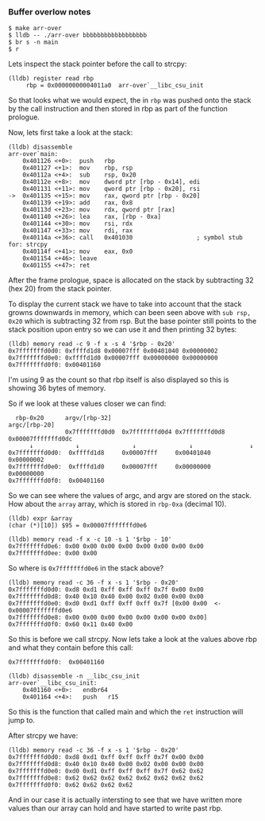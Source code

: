 ### Buffer overlow notes

```console
$ make arr-over
$ lldb -- ./arr-over bbbbbbbbbbbbbbbbbb
$ br s -n main
$ r
```
Lets inspect the stack pointer before the call to strcpy:
```console
(lldb) register read rbp
     rbp = 0x00000000004011a0  arr-over`__libc_csu_init
```
So that looks what we would expect, the in `rbp` was pushed onto the stack by
the call instruction and then stored in rbp as part of the function prologue.

Now, lets first take a look at the stack:
```console
(lldb) disassemble 
arr-over`main:
    0x401126 <+0>:  push   rbp
    0x401127 <+1>:  mov    rbp, rsp
    0x40112a <+4>:  sub    rsp, 0x20
    0x40112e <+8>:  mov    dword ptr [rbp - 0x14], edi
    0x401131 <+11>: mov    qword ptr [rbp - 0x20], rsi
->  0x401135 <+15>: mov    rax, qword ptr [rbp - 0x20]
    0x401139 <+19>: add    rax, 0x8
    0x40113d <+23>: mov    rdx, qword ptr [rax]
    0x401140 <+26>: lea    rax, [rbp - 0xa]
    0x401144 <+30>: mov    rsi, rdx
    0x401147 <+33>: mov    rdi, rax
    0x40114a <+36>: call   0x401030                  ; symbol stub for: strcpy
    0x40114f <+41>: mov    eax, 0x0
    0x401154 <+46>: leave  
    0x401155 <+47>: ret    
```
After the frame prologue, space is allocated on the stack by subtracting
32 (hex 20) from the stack pointer.

To display the current stack we have to take into account that the stack growns
downwards in memory, which can been seen above with `sub rsp, 0x20` which is
subtracting 32 from rsp. But the base pointer still points to the stack
position upon entry so we can use it and then printing 32 bytes:

```console
(lldb) memory read -c 9 -f x -s 4 '$rbp - 0x20'
0x7fffffffd0d0: 0xffffd1d8 0x00007fff 0x00401040 0x00000002
0x7fffffffd0e0: 0xffffd1d0 0x00007fff 0x00000000 0x00000000
0x7fffffffd0f0: 0x00401160
```
I'm using 9 as the count so that rbp itself is also displayed so this is
showing 36 bytes of memory.

So if we look at these values closer we can find:
```
  rbp-0x20      argv/[rbp-32]                                  argc/[rbp-20]
                0x7fffffffd0d0  0x7fffffffd0d4 0x7fffffffd0d8  0x00007fffffffd0dc
      ↓            ↓               ↓               ↓                ↓
0x7fffffffd0d0:  0xffffd1d8     0x00007fff     0x00401040      0x00000002
0x7fffffffd0e0:  0xffffd1d0     0x00007fff     0x00000000      0x00000000
0x7fffffffd0f0:  0x00401160
```
So we can see where the values of argc, and argv are stored on the stack. How
about the `array` array, which is stored in `rbp-0xa` (decimal 10).
```console
(lldb) expr &array
(char (*)[10]) $95 = 0x00007fffffffd0e6

(lldb) memory read -f x -c 10 -s 1 '$rbp - 10'
0x7fffffffd0e6: 0x00 0x00 0x00 0x00 0x00 0x00 0x00 0x00
0x7fffffffd0ee: 0x00 0x00
```
So where is `0x7fffffffd0e6` in the stack above?  
```
(lldb) memory read -c 36 -f x -s 1 '$rbp - 0x20'
0x7fffffffd0d0: 0xd8 0xd1 0xff 0xff 0xff 0x7f 0x00 0x00
0x7fffffffd0d8: 0x40 0x10 0x40 0x00 0x02 0x00 0x00 0x00
0x7fffffffd0e0: 0xd0 0xd1 0xff 0xff 0xff 0x7f [0x00 0x00  <-  0x00007fffffffd0e6 
0x7fffffffd0e8: 0x00 0x00 0x00 0x00 0x00 0x00 0x00 0x00]
0x7fffffffd0f0: 0x60 0x11 0x40 0x00
```

So this is before we call strcpy. Now lets take a look at the values above
rbp and what they contain before this call:
```
0x7fffffffd0f0:  0x00401160

(lldb) disassemble -n __libc_csu_init
arr-over`__libc_csu_init:
    0x401160 <+0>:   endbr64 
    0x401164 <+4>:   push   r15
```
So this is the function that called main and which the `ret` instruction will
jump to.

After strcpy we have:
```
(lldb) memory read -c 36 -f x -s 1 '$rbp - 0x20' 
0x7fffffffd0d0: 0xd8 0xd1 0xff 0xff 0xff 0x7f 0x00 0x00
0x7fffffffd0d8: 0x40 0x10 0x40 0x00 0x02 0x00 0x00 0x00
0x7fffffffd0e0: 0xd0 0xd1 0xff 0xff 0xff 0x7f 0x62 0x62
0x7fffffffd0e8: 0x62 0x62 0x62 0x62 0x62 0x62 0x62 0x62
0x7fffffffd0f0: 0x62 0x62 0x62 0x62
```
And in our case it is actually intersting to see that we have written more
values than our array can hold and have started to write past rbp.
